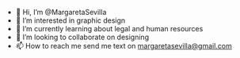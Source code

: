 - 👋 Hi, I’m @MargaretaSevilla
- 👀 I’m interested in graphic design
- 🌱 I’m currently learning about legal and human resources
- 💞️ I’m looking to collaborate on designing
- 📫 How to reach me send me text on margaretasevilla@gmail.com

<!---
MargaretaSevilla/MargaretaSevilla is a ✨ special ✨ repository because its `README.md` (this file) appears on your GitHub profile.
You can click the Preview link to take a look at your changes.
--->
